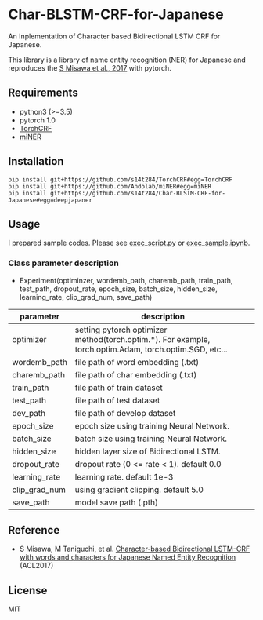 # Char-BLSTM-CRF-for-Japanese

An Inplementation of Character based Bidirectional LSTM CRF for Japanese.

This library is a library of name entity recognition (NER) for Japanese and reproduces the [S Misawa et al., 2017](http://www.aclweb.org/anthology/W17-4114) with pytorch.


## Requirements

- python3 (>=3.5)
- pytorch 1.0
- [TorchCRF](https://github.com/s14t284/TorchCRF)
- [miNER](https://github.com/Andolab/miNER)


## Installation

```shell
pip install git+https://github.com/s14t284/TorchCRF#egg=TorchCRF
pip install git+https://github.com/Andolab/miNER#egg=miNER
pip install git+https://github.com/s14t284/Char-BLSTM-CRF-for-Japanese#egg=deepjapaner
```


## Usage

I prepared sample codes. Please see [exec\_script.py](https://github.com/s14t284/Char-BLSTM-CRF-for-Japanese/blob/master/exec_script.py) or [exec\_sample.ipynb](https://github.com/s14t284/Char-BLSTM-CRF-for-Japanese/blob/master/exec_sample.ipynb).

### Class parameter description

- Experiment(optiminzer, wordemb\_path, charemb\_path, train\_path, test\_path, dropout\_rate,
             epoch\_size, batch\_size, hidden\_size, learning\_rate, clip\_grad\_num, save\_path)

|  parameter  |  description  |
| ---- | ---- |
|  optimizer  |  setting pytorch optimizer method(torch.optim.\*). For example, torch.optim.Adam, torch.optim.SGD, etc...  |
|  wordemb\_path  |  file path of word embedding (.txt) |
|  charemb\_path  |  file path of char embedding (.txt)  |
|  train\_path  |  file path of train dataset  |
|  test\_path  |  file path of test dataset  |
|  dev\_path  |  file path of develop dataset  |
|  epoch\_size  |  epoch size using training Neural Network. |
|  batch\_size  |  batch size using training Neural Network. |
|  hidden\_size  |  hidden layer size of Bidirectional LSTM.  |
|  dropout\_rate  |  dropout rate (0 <= rate < 1). default 0.0  |
|  learning\_rate  |  learning rate. default 1e-3  |
|  clip\_grad\_num  |  using gradient clipping. default 5.0 |
|  save\_path  |  model save path (.pth)  |


## Reference
- S Misawa, M Taniguchi, et al. [Character-based Bidirectional LSTM-CRF with words and characters for Japanese Named Entity Recognition](http://www.aclweb.org/anthology/W17-4114) (ACL2017)


## License

MIT

